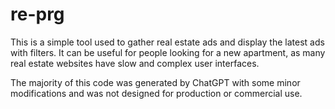 # re-prg
This is a simple tool used to gather real estate ads and display the latest ads with filters.
It can be useful for people looking for a new apartment, as many real estate websites have slow and complex user interfaces.

The majority of this code was generated by ChatGPT with some minor modifications and was not designed for production or commercial use.
